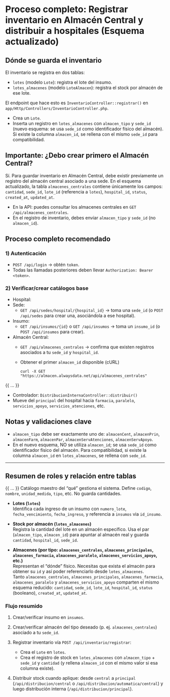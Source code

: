 # Proceso completo: Registrar inventario en Almacén Central y distribuir a hospitales (Esquema actualizado)

## Dónde se guarda el inventario

El inventario se registra en dos tablas:

- `lotes` (modelo `Lote`): registra el lote del insumo.
- `lotes_almacenes` (modelo `LoteAlmacen`): registra el stock por almacén de ese lote.

El endpoint que hace esto es `InventarioController::registrar()` en `app/Http/Controllers/InventarioController.php`.

- Crea un `Lote`.
- Inserta un registro en `lotes_almacenes` con `almacen_tipo` y `sede_id` (nuevo esquema: se usa `sede_id` como identificador físico del almacén). Si existe la columna `almacen_id`, se rellena con el mismo `sede_id` para compatibilidad.

## Importante: ¿Debo crear primero el Almacén Central?

Sí. Para guardar inventario en Almacén Central, debe existir previamente un registro del almacén central asociado a una sede. En el esquema actualizado, la tabla `almacenes_centrales` contiene únicamente los campos: `cantidad`, `sede_id`, `lote_id` (referencia a `lotes`), `hospital_id`, `status`, `created_at`, `updated_at`.

- En la API: puedes consultar los almacenes centrales en `GET /api/almacenes_centrales`.
- En el registro de inventario, debes enviar `almacen_tipo` y `sede_id` (no `almacen_id`).

## Proceso completo recomendado

### 1) Autenticación

- `POST /api/login` → obtén `token`.
- Todas las llamadas posteriores deben llevar `Authorization: Bearer <token>`.

### 2) Verificar/crear catálogos base

- Hospital:
- Sede:
  - `GET /api/sedes/hospital/{hospital_id}` → toma una `sede_id` (o `POST /api/sedes` para crear una, asociándola a ese hospital).
- Insumo:
  - `GET /api/insumos/{id}` o `GET /api/insumos` → toma un `insumo_id` (o `POST /api/insumos` para crear).
- Almacén Central:
  - `GET /api/almacenes_centrales` → confirma que existen registros asociados a tu `sede_id` y `hospital_id`.

  - Obtener el primer `almacen_id` disponible (cURL)

    ```
    curl -X GET "https://almacen.alwaysdata.net/api/almacenes_centrales"
{{ ... }}
- Controlador: `DistribucionInternaController::distribuir()`
- Mueve del `principal` del hospital hacia `farmacia`, `paralelo`, `servicios_apoyo`, `servicios_atenciones`, etc.

## Notas y validaciones clave

- `almacen_tipo` debe ser exactamente uno de: `almacenCent`, `almacenPrin`, `almacenFarm`, `almacenPar`, `almacenServAtenciones`, `almacenServApoyo`.
- En el nuevo esquema, NO se utiliza `almacen_id`; se usa `sede_id` como identificador físico del almacén. Para compatibilidad, si existe la columna `almacen_id` en `lotes_almacenes`, se rellena con `sede_id`.

---

## Resumen de roles y relación entre tablas

{{ ... }}
  Catálogo maestro del “qué” gestiona el sistema. Define `codigo`, `nombre`, `unidad_medida`, `tipo`, etc. No guarda cantidades.

- **Lotes (`lotes`)**  
  Identifica cada ingreso de un insumo con `numero_lote`, `fecha_vencimiento`, `fecha_ingreso`, y referencia a `insumos` via `id_insumo`.

- **Stock por almacén (`lotes_almacenes`)**  
  Registra la cantidad del lote en un almacén específico. Usa el par (`almacen_tipo`, `almacen_id`) para apuntar al almacén real y guarda `cantidad`, `hospital_id`, `sede_id`.

- **Almacenes (por tipo: `almacenes_centrales`, `almacenes_principales`, `almacenes_farmacia`, `almacenes_paralelo`, `almacenes_servicios_apoyo`, etc.)**  
  Representan el “dónde” físico. Necesitas que exista el almacén para obtener su `id` y así poder referenciarlo desde `lotes_almacenes`.  
  Tanto `almacenes_centrales`, `almacenes_principales`, `almacenes_farmacia`, `almacenes_paralelo` y `almacenes_servicios_apoyo` comparten el mismo esquema reducido: `cantidad`, `sede_id`, `lote_id`, `hospital_id`, `status` (booleano), `created_at`, `updated_at`.


### Flujo resumido

1) Crear/verificar insumo en `insumos`.

2) Crear/verificar almacén del tipo deseado (p. ej. `almacenes_centrales`) asociado a tu `sede_id`.

3) Registrar inventario vía `POST /api/inventario/registrar`:
   - Crea el `Lote` en `lotes`.
   - Crea el registro de stock en `lotes_almacenes` con `almacen_tipo` + `sede_id` y `cantidad` (y rellena `almacen_id` con el mismo valor si esa columna existe).

4) Distribuir stock cuando aplique: desde `central` a `principal` (`/api/distribucion/central` o `/api/distribucion/automatica/central`) y luego distribución interna (`/api/distribucion/principal`).

